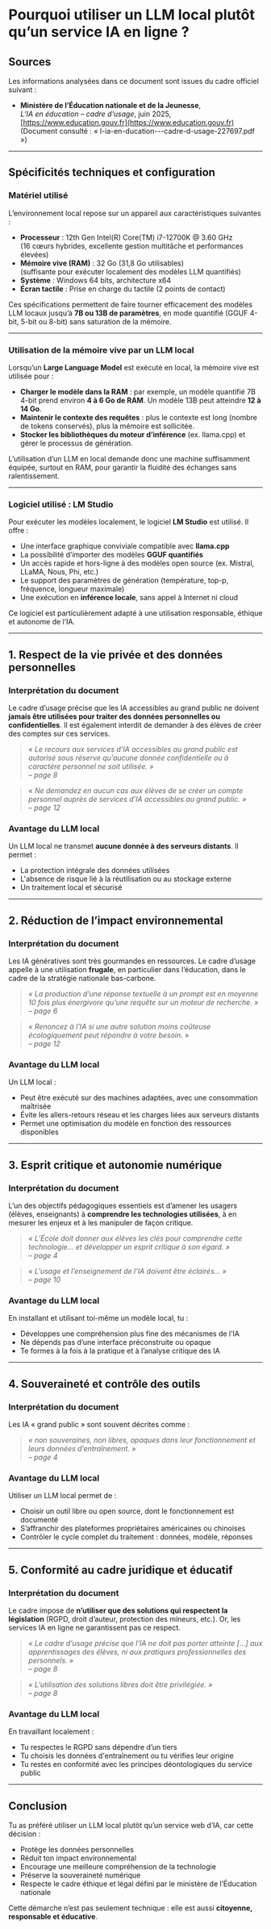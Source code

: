 # Pourquoi utiliser un LLM local plutôt qu’un service IA en ligne ?

## Sources

Les informations analysées dans ce document sont issues du cadre officiel suivant :

- **Ministère de l’Éducation nationale et de la Jeunesse**,  
  _L’IA en éducation – cadre d’usage_, juin 2025,  
  [https://www.education.gouv.fr](https://www.education.gouv.fr)  
  (Document consulté : « l-ia-en-ducation---cadre-d-usage-227697.pdf »)

---

## Spécificités techniques et configuration

### Matériel utilisé

L’environnement local repose sur un appareil aux caractéristiques suivantes :

- **Processeur** : 12th Gen Intel(R) Core(TM) i7-12700K @ 3.60 GHz  
  (16 cœurs hybrides, excellente gestion multitâche et performances élevées)
- **Mémoire vive (RAM)** : 32 Go (31,8 Go utilisables)  
  (suffisante pour exécuter localement des modèles LLM quantifiés)
- **Système** : Windows 64 bits, architecture x64
- **Écran tactile** : Prise en charge du tactile (2 points de contact)

Ces spécifications permettent de faire tourner efficacement des modèles LLM locaux jusqu’à **7B ou 13B de paramètres**, en mode quantifié (GGUF 4-bit, 5-bit ou 8-bit) sans saturation de la mémoire.

---

### Utilisation de la mémoire vive par un LLM local

Lorsqu’un **Large Language Model** est exécuté en local, la mémoire vive est utilisée pour :

- **Charger le modèle dans la RAM** : par exemple, un modèle quantifié 7B 4-bit prend environ **4 à 6 Go de RAM**. Un modèle 13B peut atteindre **12 à 14 Go**.
- **Maintenir le contexte des requêtes** : plus le contexte est long (nombre de tokens conservés), plus la mémoire est sollicitée.
- **Stocker les bibliothèques du moteur d’inférence** (ex. llama.cpp) et gérer le processus de génération.

L’utilisation d’un LLM en local demande donc une machine suffisamment équipée, surtout en RAM, pour garantir la fluidité des échanges sans ralentissement.

---

### Logiciel utilisé : LM Studio

Pour exécuter les modèles localement, le logiciel **LM Studio** est utilisé. Il offre :

- Une interface graphique conviviale compatible avec **llama.cpp**
- La possibilité d’importer des modèles **GGUF quantifiés**
- Un accès rapide et hors-ligne à des modèles open source (ex. Mistral, LLaMA, Nous, Phi, etc.)
- Le support des paramètres de génération (température, top-p, fréquence, longueur maximale)
- Une exécution en **inférence locale**, sans appel à Internet ni cloud

Ce logiciel est particulièrement adapté à une utilisation responsable, éthique et autonome de l’IA.

---

## 1. Respect de la vie privée et des données personnelles

### Interprétation du document

Le cadre d’usage précise que les IA accessibles au grand public ne doivent **jamais être utilisées pour traiter des données personnelles ou confidentielles**. Il est également interdit de demander à des élèves de créer des comptes sur ces services.

> *« Le recours aux services d’IA accessibles au grand public est autorisé sous réserve qu’aucune donnée confidentielle ou à caractère personnel ne soit utilisée. »*  
> *– page 8*

> *« Ne demandez en aucun cas aux élèves de se créer un compte personnel auprès de services d’IA accessibles au grand public. »*  
> *– page 12*

### Avantage du LLM local

Un LLM local ne transmet **aucune donnée à des serveurs distants**. Il permet :

- La protection intégrale des données utilisées
- L'absence de risque lié à la réutilisation ou au stockage externe
- Un traitement local et sécurisé

---

## 2. Réduction de l’impact environnemental

### Interprétation du document

Les IA génératives sont très gourmandes en ressources. Le cadre d’usage appelle à une utilisation **frugale**, en particulier dans l’éducation, dans le cadre de la stratégie nationale bas-carbone.

> *« La production d’une réponse textuelle à un prompt est en moyenne 10 fois plus énergivore qu’une requête sur un moteur de recherche. »*  
> *– page 6*

> *« Renoncez à l’IA si une autre solution moins coûteuse écologiquement peut répondre à votre besoin. »*  
> *– page 12*

### Avantage du LLM local

Un LLM local :

- Peut être exécuté sur des machines adaptées, avec une consommation maîtrisée
- Évite les allers-retours réseau et les charges liées aux serveurs distants
- Permet une optimisation du modèle en fonction des ressources disponibles

---

## 3. Esprit critique et autonomie numérique

### Interprétation du document

L’un des objectifs pédagogiques essentiels est d’amener les usagers (élèves, enseignants) à **comprendre les technologies utilisées**, à en mesurer les enjeux et à les manipuler de façon critique.

> *« L’École doit donner aux élèves les clés pour comprendre cette technologie… et développer un esprit critique à son égard. »*  
> *– page 4*

> *« L’usage et l’enseignement de l’IA doivent être éclairés… »*  
> *– page 10*

### Avantage du LLM local

En installant et utilisant toi-même un modèle local, tu :

- Développes une compréhension plus fine des mécanismes de l’IA
- Ne dépends pas d’une interface préconstruite ou opaque
- Te formes à la fois à la pratique et à l’analyse critique des IA

---

## 4. Souveraineté et contrôle des outils

### Interprétation du document

Les IA « grand public » sont souvent décrites comme :

> *« non souveraines, non libres, opaques dans leur fonctionnement et leurs données d’entraînement. »*  
> *– page 4*

### Avantage du LLM local

Utiliser un LLM local permet de :

- Choisir un outil libre ou open source, dont le fonctionnement est documenté
- S’affranchir des plateformes propriétaires américaines ou chinoises
- Contrôler le cycle complet du traitement : données, modèle, réponses

---

## 5. Conformité au cadre juridique et éducatif

### Interprétation du document

Le cadre impose de **n’utiliser que des solutions qui respectent la législation** (RGPD, droit d’auteur, protection des mineurs, etc.). Or, les services IA en ligne ne garantissent pas ce respect.

> *« Le cadre d’usage précise que l’IA ne doit pas porter atteinte [...] aux apprentissages des élèves, ni aux pratiques professionnelles des personnels. »*  
> *– page 8*

> *« L’utilisation des solutions libres doit être privilégiée. »*  
> *– page 8*

### Avantage du LLM local

En travaillant localement :

- Tu respectes le RGPD sans dépendre d’un tiers
- Tu choisis les données d'entraînement ou tu vérifies leur origine
- Tu restes en conformité avec les principes déontologiques du service public

---

## Conclusion

Tu as préféré utiliser un LLM local plutôt qu’un service web d’IA, car cette décision :

- Protège les données personnelles
- Réduit ton impact environnemental
- Encourage une meilleure compréhension de la technologie
- Préserve la souveraineté numérique
- Respecte le cadre éthique et légal défini par le ministère de l’Éducation nationale

Cette démarche n’est pas seulement technique : elle est aussi **citoyenne, responsable et éducative**.
